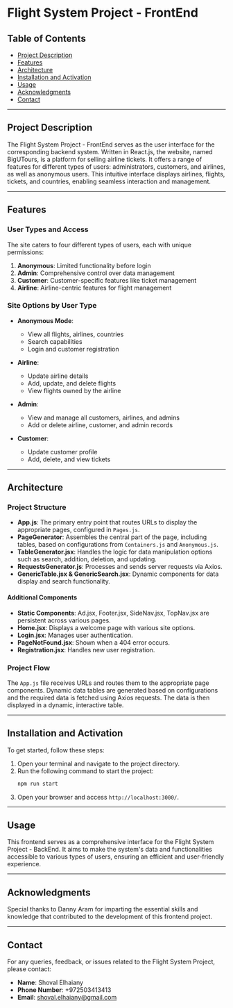# Flight System Project - FrontEnd

## Table of Contents

- [Project Description](#project-description)
- [Features](#features)
- [Architecture](#architecture)
- [Installation and Activation](#installation-and-activation)
- [Usage](#usage)
- [Acknowledgments](#acknowledgments)
- [Contact](#contact)

---

## Project Description

The Flight System Project - FrontEnd serves as the user interface for the corresponding backend system. Written in React.js, the website, named BigUTours, is a platform for selling airline tickets. It offers a range of features for different types of users: administrators, customers, and airlines, as well as anonymous users. This intuitive interface displays airlines, flights, tickets, and countries, enabling seamless interaction and management.

---

## Features

### User Types and Access

The site caters to four different types of users, each with unique permissions:

1. **Anonymous**: Limited functionality before login
2. **Admin**: Comprehensive control over data management
3. **Customer**: Customer-specific features like ticket management
4. **Airline**: Airline-centric features for flight management

### Site Options by User Type

- **Anonymous Mode**: 
    - View all flights, airlines, countries
    - Search capabilities
    - Login and customer registration

- **Airline**:
    - Update airline details
    - Add, update, and delete flights
    - View flights owned by the airline

- **Admin**:
    - View and manage all customers, airlines, and admins
    - Add or delete airline, customer, and admin records

- **Customer**:
    - Update customer profile
    - Add, delete, and view tickets

---

## Architecture

### Project Structure

- **App.js**: The primary entry point that routes URLs to display the appropriate pages, configured in `Pages.js`.
- **PageGenerator**: Assembles the central part of the page, including tables, based on configurations from `Containers.js` and `Anonymous.js`.
- **TableGenerator.jsx**: Handles the logic for data manipulation options such as search, addition, deletion, and updating.
- **RequestsGenerator.js**: Processes and sends server requests via Axios.
- **GenericTable.jsx & GenericSearch.jsx**: Dynamic components for data display and search functionality.

#### Additional Components

- **Static Components**: Ad.jsx, Footer.jsx, SideNav.jsx, TopNav.jsx are persistent across various pages.
- **Home.jsx**: Displays a welcome page with various site options.
- **Login.jsx**: Manages user authentication.
- **PageNotFound.jsx**: Shown when a 404 error occurs.
- **Registration.jsx**: Handles new user registration.

### Project Flow

The `App.js` file receives URLs and routes them to the appropriate page components. Dynamic data tables are generated based on configurations and the required data is fetched using Axios requests. The data is then displayed in a dynamic, interactive table.

---

## Installation and Activation

To get started, follow these steps:

1. Open your terminal and navigate to the project directory.
2. Run the following command to start the project:
    ```bash
    npm run start
    ```
3. Open your browser and access `http://localhost:3000/`.

---

## Usage

This frontend serves as a comprehensive interface for the Flight System Project - BackEnd. It aims to make the system's data and functionalities accessible to various types of users, ensuring an efficient and user-friendly experience.

---

## Acknowledgments

Special thanks to Danny Aram for imparting the essential skills and knowledge that contributed to the development of this frontend project.

---

## Contact

For any queries, feedback, or issues related to the Flight System Project, please contact:

- **Name**: Shoval Elhaiany
- **Phone Number**: +972503413413
- **Email**: shoval.elhaiany@gmail.com

